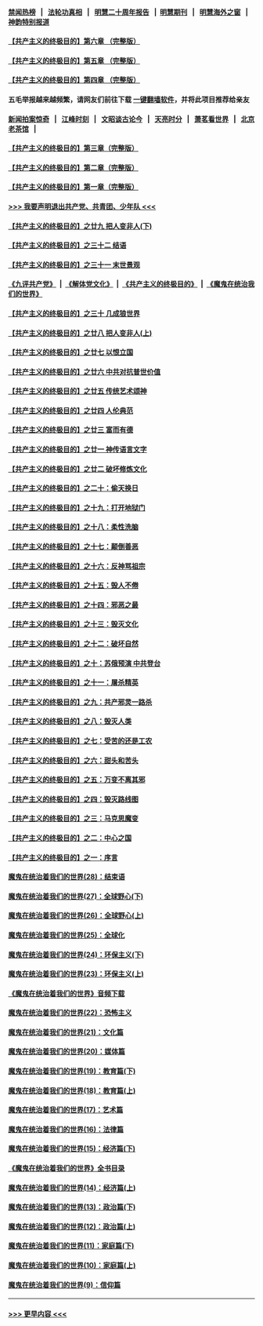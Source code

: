 #### [禁闻热榜](热点新闻.md?=0)  &nbsp;&nbsp;|&nbsp;&nbsp; [法轮功真相](https://github.com/gfw-breaker/truth/blob/master/README.md?=0) &nbsp;&nbsp;|&nbsp;&nbsp; [明慧二十周年报告](https://github.com/gfw-breaker/mh-reports/blob/master/README.md?=0) &nbsp;&nbsp;|&nbsp;&nbsp;[明慧期刊](https://github.com/gfw-breaker/mh-qikan) &nbsp;&nbsp;|&nbsp;&nbsp; [明慧海外之窗](https://github.com/gfw-breaker/mh-news/blob/master/README.md?=0) &nbsp;&nbsp;|&nbsp;&nbsp; [神韵特别报道](https://github.com/gfw-breaker/mh-news/blob/master/shenyun.md?=0)
#### [【共产主义的终极目的】第六章 （完整版）](../pages/nsc422/n11428913.md?t=02232301) 
#### [【共产主义的终极目的】第五章 （完整版）](../pages/nsc422/n11428912.md?t=02232301) 
#### [【共产主义的终极目的】第四章 （完整版）](../pages/nsc422/n11428907.md?t=02232301) 
#### 五毛举报越来越频繁，请网友们前往下载 [一键翻墙软件](https://github.com/gfw-breaker/ssr-accounts)，并将此项目推荐给亲友
#### [新闻拍案惊奇](https://github.com/gfw-breaker/banned-news/blob/master/pages/link4.md) &nbsp;&nbsp;|&nbsp;&nbsp; [江峰时刻](https://github.com/gfw-breaker/banned-news/blob/master/pages/link4.md) &nbsp;&nbsp;|&nbsp;&nbsp; [文昭谈古论今](https://github.com/gfw-breaker/banned-news/blob/master/pages/link4.md) &nbsp;&nbsp;|&nbsp;&nbsp; [天亮时分](https://github.com/gfw-breaker/banned-news/blob/master/pages/link4.md) &nbsp;&nbsp;|&nbsp;&nbsp; [萧茗看世界](https://github.com/gfw-breaker/banned-news/blob/master/pages/link4.md) &nbsp;&nbsp;|&nbsp;&nbsp; [北京老茶馆](https://github.com/gfw-breaker/banned-news/blob/master/pages/link4.md) &nbsp;&nbsp;|&nbsp;&nbsp; 
#### [【共产主义的终极目的】第三章（完整版）](../pages/nsc422/n11428848.md?t=02232301) 
#### [【共产主义的终极目的】第二章（完整版）](../pages/nsc422/n11428831.md?t=02232301) 
#### [【共产主义的终极目的】第一章（完整版）](../pages/nsc422/n11417651.md?t=02232301) 
#### [>>> 我要声明退出共产党、共青团、少年队 <<<](https://github.com/begood0513/goodnews/blob/master/quit/letter.md) 
#### [【共产主义的终极目的】之廿九 把人变非人(下)](../pages/nsc422/n11344140.md?t=02232301) 
#### [【共产主义的终极目的】之三十二 结语](../pages/nsc422/n11360535.md?t=02232301) 
#### [【共产主义的终极目的】之三十一 末世景观](../pages/nsc422/n11351129.md?t=02232301) 
#### [《九评共产党》](https://github.com/begood0513/9ping.md/blob/master/README.md) &nbsp;|&nbsp; [《解体党文化》](../../../../jtdwh.md/blob/master/README.md)  &nbsp;|&nbsp; [《共产主义的终极目的》](../../../../gczydzjmd.md/blob/master/README.md) &nbsp;|&nbsp; [《魔鬼在统治我们的世界》](../../../../mgztzwmdsj.md/blob/master/README.md) 
#### [【共产主义的终极目的】之三十 几成狼世界](../pages/nsc422/n11348280.md?t=02232301) 
#### [【共产主义的终极目的】之廿八 把人变非人(上)](../pages/nsc422/n11340492.md?t=02232301) 
#### [【共产主义的终极目的】之廿七 以恨立国](../pages/nsc422/n11336944.md?t=02232301) 
#### [【共产主义的终极目的】之廿六 中共对抗普世价值](../pages/nsc422/n11324785.md?t=02232301) 
#### [【共产主义的终极目的】之廿五 传统艺术颂神](../pages/nsc422/n11296396.md?t=02232301) 
#### [【共产主义的终极目的】之廿四 人伦典范](../pages/nsc422/n11296397.md?t=02232301) 
#### [【共产主义的终极目的】之廿三 富而有德](../pages/nsc422/n11283598.md?t=02232301) 
#### [【共产主义的终极目的】之廿一 神传语言文字](../pages/nsc422/n11263265.md?t=02232301) 
#### [【共产主义的终极目的】之廿二 破坏修炼文化](../pages/nsc422/n11245728.md?t=02232301) 
#### [【共产主义的终极目的】之二十：偷天换日](../pages/nsc422/n11238846.md?t=02232301) 
#### [【共产主义的终极目的】之十九：打开地狱门](../pages/nsc422/n11206376.md?t=02232301) 
#### [【共产主义的终极目的】之十八：柔性洗脑](../pages/nsc422/n11199994.md?t=02232301) 
#### [【共产主义的终极目的】之十七：颠倒善恶](../pages/nsc422/n11179782.md?t=02232301) 
#### [【共产主义的终极目的】之十六：反神骂祖宗](../pages/nsc422/n11166798.md?t=02232301) 
#### [【共产主义的终极目的】之十五：毁人不倦](../pages/nsc422/n11166792.md?t=02232301) 
#### [【共产主义的终极目的】之十四：邪恶之最](../pages/nsc422/n11150249.md?t=02232301) 
#### [【共产主义的终极目的】之十三：毁灭文化](../pages/nsc422/n11135227.md?t=02232301) 
#### [【共产主义的终极目的】之十二：破坏自然](../pages/nsc422/n11135214.md?t=02232301) 
#### [【共产主义的终极目的】之十：苏俄预演 中共登台](../pages/nsc422/n11118424.md?t=02232301) 
#### [【共产主义的终极目的】之十一：屠杀精英](../pages/nsc422/n11118442.md?t=02232301) 
#### [【共产主义的终极目的】之九：共产邪灵一路杀](../pages/nsc422/n11114139.md?t=02232301) 
#### [【共产主义的终极目的】之八：毁灭人类](../pages/nsc422/n11108503.md?t=02232301) 
#### [【共产主义的终极目的】之七：受苦的还是工农](../pages/nsc422/n11101809.md?t=02232301) 
#### [【共产主义的终极目的】之六：甜头和苦头](../pages/nsc422/n11096971.md?t=02232301) 
#### [【共产主义的终极目的】之五：万变不离其邪](../pages/nsc422/n11091285.md?t=02232301) 
#### [【共产主义的终极目的】之四：毁灭路线图](../pages/nsc422/n11086284.md?t=02232301) 
#### [【共产主义的终极目的】之三：马克思魔变](../pages/nsc422/n11061941.md?t=02232301) 
#### [【共产主义的终极目的】之二：中心之国](../pages/nsc422/n11047728.md?t=02232301) 
#### [【共产主义的终极目的】之一：序言](../pages/nsc422/n11086077.md?t=02232301) 
#### [魔鬼在统治着我们的世界(28)：结束语](../pages/nsc422/n10936246.md?t=02232301) 
#### [魔鬼在统治着我们的世界(27)：全球野心(下)](../pages/nsc422/n10928319.md?t=02232301) 
#### [魔鬼在统治着我们的世界(26)：全球野心(上)](../pages/nsc422/n10900318.md?t=02232301) 
#### [魔鬼在统治着我们的世界(25)：全球化](../pages/nsc422/n10788205.md?t=02232301) 
#### [魔鬼在统治着我们的世界(24)：环保主义(下)](../pages/nsc422/n10695307.md?t=02232301) 
#### [魔鬼在统治着我们的世界(23)：环保主义(上)](../pages/nsc422/n10688613.md?t=02232301) 
#### [《魔鬼在统治着我们的世界》音频下载](../pages/nsc422/n10635553.md?t=02232301) 
#### [魔鬼在统治着我们的世界(22)：恐怖主义](../pages/nsc422/n10614727.md?t=02232301) 
#### [魔鬼在统治着我们的世界(21)：文化篇](../pages/nsc422/n10597706.md?t=02232301) 
#### [魔鬼在统治着我们的世界(20)：媒体篇](../pages/nsc422/n10586579.md?t=02232301) 
#### [魔鬼在统治着我们的世界(19)：教育篇(下)](../pages/nsc422/n10564808.md?t=02232301) 
#### [魔鬼在统治着我们的世界(18)：教育篇(上)](../pages/nsc422/n10526970.md?t=02232301) 
#### [魔鬼在统治着我们的世界(17)：艺术篇](../pages/nsc422/n10499093.md?t=02232301) 
#### [魔鬼在统治着我们的世界(16)：法律篇](../pages/nsc422/n10485969.md?t=02232301) 
#### [魔鬼在统治着我们的世界(15)：经济篇(下)](../pages/nsc422/n10469975.md?t=02232301) 
#### [《魔鬼在统治着我们的世界》全书目录](../pages/nsc422/n10464261.md?t=02232301) 
#### [魔鬼在统治着我们的世界(14)：经济篇(上)](../pages/nsc422/n10457370.md?t=02232301) 
#### [魔鬼在统治着我们的世界(13)：政治篇(下)](../pages/nsc422/n10448270.md?t=02232301) 
#### [魔鬼在统治着我们的世界(12)：政治篇(上)](../pages/nsc422/n10444576.md?t=02232301) 
#### [魔鬼在统治着我们的世界(11)：家庭篇(下)](../pages/nsc422/n10440961.md?t=02232301) 
#### [魔鬼在统治着我们的世界(10)：家庭篇(上)](../pages/nsc422/n10435448.md?t=02232301) 
#### [魔鬼在统治着我们的世界(9)：信仰篇](../pages/nsc422/n10432159.md?t=02232301) 

----
#### [ >>> 更早内容 <<< ](../indexes/nsc422-earlier.md)
